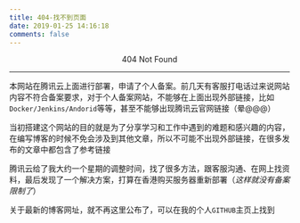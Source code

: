 ```yaml
---
title: 404-找不到页面
date: 2019-01-25 14:16:18
comments: false
---
```


<center>404 Not Found</center>

---

本网站在腾讯云上面进行部署，申请了个人备案。前几天有客服打电话过来说网站内容不符合备案要求，对于个人备案网站，不能够在上面出现外部链接，比如`Docker/Jenkins/Andorid`等等，甚至不能够出现腾讯云官网链接（晕@@@）

当初搭建这个网站的目的就是为了分享学习和工作中遇到的难题和感兴趣的内容，在编写博客的时候不免会涉及到其他文章，所以不可能不出现外部链接，在很多发布的文章中都包含了参考链接

腾讯云给了我大约一个星期的调整时间，找了很多方法，跟客服沟通、在网上找资料，最后发现了一个解决方案，打算在香港购买服务器重新部署（*这样就没有备案限制了*）

关于最新的博客网址，就不再这里公布了，可以在我的个人`GITHUB`主页上找到
<!-- 
对不起，您所访问的页面不存在或者已删除
* 你可以[点击此处](https://www.zhujian.tech)返回首页
* 我的Github：[zjZSTU](https://github.com/zjZSTU)
* 我的CSDN：[编号1993](https://blog.csdn.net/u012005313)  
* 或者给我留言：[guestbook](https://github.com/zjZSTU/guestbook)

<script type="text/javascript" src="//qzonestyle.gtimg.cn/qzone/hybrid/app/404/search_children.js" charset="utf-8" homePageUrl="/" homePageName="回到我的主页"></script> 
-->
